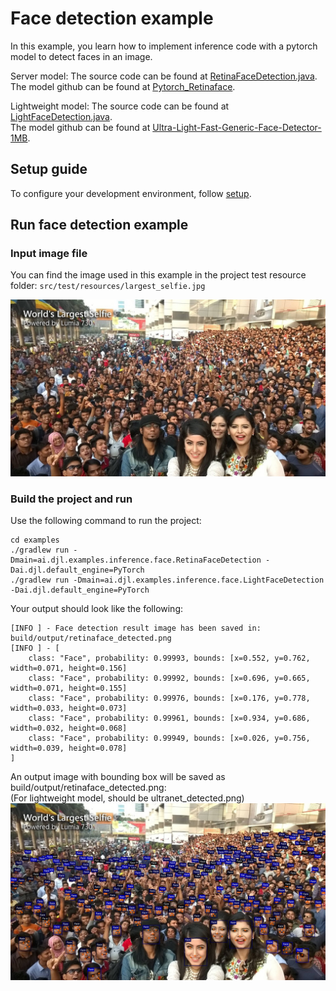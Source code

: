 # Face detection example

In this example, you learn how to implement inference code with a pytorch model to detect faces in an image.

Server model:
The source code can be found at [RetinaFaceDetection.java](https://github.com/deepjavalibrary/djl/blob/master/examples/src/main/java/ai/djl/examples/inference/face/RetinaFaceDetection.java).  
The model github can be found at [Pytorch_Retinaface](https://github.com/biubug6/Pytorch_Retinaface).

Lightweight model:
The source code can be found at [LightFaceDetection.java](https://github.com/deepjavalibrary/djl/blob/master/examples/src/main/java/ai/djl/examples/inference/face/LightFaceDetection.java).  
The model github can be found at [Ultra-Light-Fast-Generic-Face-Detector-1MB](https://github.com/Linzaer/Ultra-Light-Fast-Generic-Face-Detector-1MB).

## Setup guide

To configure your development environment, follow [setup](../../docs/development/setup.md).

## Run face detection example

### Input image file
You can find the image used in this example in the project test resource folder: `src/test/resources/largest_selfie.jpg`

![selfie](../src/test/resources/largest_selfie.jpg)

### Build the project and run
Use the following command to run the project:

```
cd examples
./gradlew run -Dmain=ai.djl.examples.inference.face.RetinaFaceDetection -Dai.djl.default_engine=PyTorch
./gradlew run -Dmain=ai.djl.examples.inference.face.LightFaceDetection -Dai.djl.default_engine=PyTorch
```

Your output should look like the following:

```text
[INFO ] - Face detection result image has been saved in: build/output/retinaface_detected.png
[INFO ] - [
	class: "Face", probability: 0.99993, bounds: [x=0.552, y=0.762, width=0.071, height=0.156]
	class: "Face", probability: 0.99992, bounds: [x=0.696, y=0.665, width=0.071, height=0.155]
	class: "Face", probability: 0.99976, bounds: [x=0.176, y=0.778, width=0.033, height=0.073]
	class: "Face", probability: 0.99961, bounds: [x=0.934, y=0.686, width=0.032, height=0.068]
	class: "Face", probability: 0.99949, bounds: [x=0.026, y=0.756, width=0.039, height=0.078]
]
```

An output image with bounding box will be saved as build/output/retinaface_detected.png:  
(For lightweight model, should be ultranet_detected.png)
![detected-faces](img/retinaface_detected.png)
